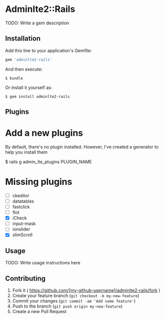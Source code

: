 # Adminlte2::Rails

TODO: Write a gem description

## Installation

Add this line to your application's Gemfile:

```ruby
gem 'adminlte2-rails'
```

And then execute:

    $ bundle

Or install it yourself as:

    $ gem install adminlte2-rails

## Plugins

# Add a new plugins

By default, there's no plugin installed. However, I've created a generator to help you install them

   $ rails g admin_lte_plugins PLUGIN_NAME

# Missing plugins

* [ ] ckeditor
* [ ] datatables
* [ ] fastclick
* [ ] flot
* [x] iCheck
* [ ] input-mask
* [ ] ionslider
* [x] slimScroll

## Usage

TODO: Write usage instructions here

## Contributing

1. Fork it ( https://github.com/[my-github-username]/adminlte2-rails/fork )
2. Create your feature branch (`git checkout -b my-new-feature`)
3. Commit your changes (`git commit -am 'Add some feature'`)
4. Push to the branch (`git push origin my-new-feature`)
5. Create a new Pull Request
